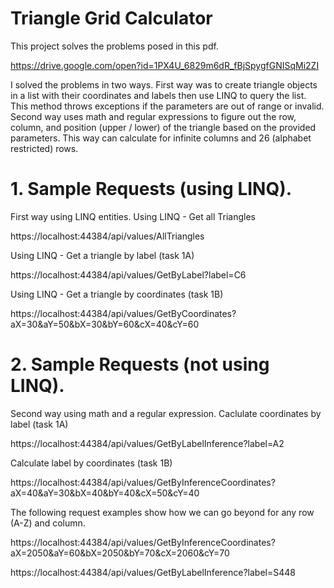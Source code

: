 # Triangle Grid Calculator
This project solves the problems posed in this pdf. 

https://drive.google.com/open?id=1PX4U_6829m6dR_fBjSpygfGNISqMi2ZI

I solved the problems in two ways.
First way was to create triangle objects in a list with their coordinates and labels then use LINQ to query the list. This method throws exceptions if the parameters are out of range or invalid.
Second way uses math and regular expressions to figure out the row, column, and position (upper / lower) of the triangle based on the provided parameters. This way can calculate for infinite columns and 26 (alphabet restricted) rows.

# 1. Sample Requests (using LINQ).
First way using LINQ entities.
Using LINQ - Get all Triangles 

https://localhost:44384/api/values/AllTriangles

Using LINQ - Get a triangle by label (task 1A) 

https://localhost:44384/api/values/GetByLabel?label=C6

Using LINQ - Get a triangle by coordinates (task 1B) 

https://localhost:44384/api/values/GetByCoordinates?aX=30&aY=50&bX=30&bY=60&cX=40&cY=60

# 2. Sample Requests (not using LINQ).
Second way using math and a regular expression.
Caclulate coordinates by label (task 1A) 

https://localhost:44384/api/values/GetByLabelInference?label=A2

Calculate label by coordinates (task 1B) 

https://localhost:44384/api/values/GetByInferenceCoordinates?aX=40&aY=30&bX=40&bY=40&cX=50&cY=40

The following request examples show how we can go beyond for any row (A-Z) and column.

https://localhost:44384/api/values/GetByInferenceCoordinates?aX=2050&aY=60&bX=2050&bY=70&cX=2060&cY=70

https://localhost:44384/api/values/GetByLabelInference?label=S448